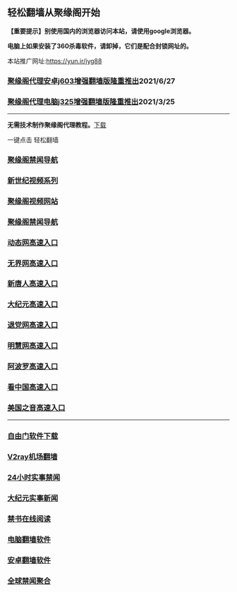 ## 轻松翻墙从聚缘阁开始

**【重要提示】别使用国内的浏览器访问本站，请使用google浏览器。**

**电脑上如果安装了360杀毒软件，请卸掉，它们是配合封锁网址的。**

本站推广网址:https://yun.ir/jyg88

### [聚缘阁代理安卓j603增强翻墙版隆重推出](https://gitlab.com/juyuange/2/-/raw/master/j603.apk)2021/6/27

### [聚缘阁代理电脑j325增强翻墙版隆重推出](https://gitlab.com/juyuange/2/-/raw/master/j325dn.rar)2021/3/25

***



**无需技术制作聚缘阁代理教程。**[下载](https://gitlab.com/j25414/jyg/-/raw/master/jygdl.rar)

一键点击 轻松翻墙

### [聚缘阁禁闻导航](https://r.fwe3.ga)

### [新世纪视频系列](https://v1.yiiu.ml/sj.html)

### [聚缘阁视频网站](https://v1.yiiu.ml/)

### [聚缘阁禁闻导航](https://bitbucket.org/ewwmakye/mo/src/master/README.md)

### [动态网高速入口](https://88.cffe.gq/54789/t44774p)

### [无界网高速入口](https://88.cffe.gq/54789/b12t)

### [新唐人高速入口](https://88.cffe.gq/54789/b5t)

### [大纪元高速入口](https://88.cffe.gq/54789/b7t)

### [退党网高速入口](https://88.cffe.gq/54789/b8e)

### [明慧网高速入口](https://88.cffe.gq/54789/v3e)

### [阿波罗高速入口](https://88.cffe.gq/54789/v13e)

### [看中国高速入口](https://88.cffe.gq/54789/v11n)

### [美国之音高速入口](https://88.cffe.gq/54789/v18m)



***






### [自由门软件下载](https://git.io/skyfree)

### [V2ray机场翻墙](https://github.com/bannedbook/fanqiang/wiki/V2ray%E6%9C%BA%E5%9C%BA)

### [24小时实事禁闻](https://github.com/fyvn2199/djy/blob/master/gb/n24hr.md?dfh#1)

### [大纪元实事新闻](https://github.com/fyvn2199/djy/blob/master/gb/nsc413.md?dfh#1)

### [禁书在线阅读](https://github.com/txyzum203/djy/blob/master/gb/9p.md?flntdtv#1)

### [电脑翻墙软件](https://github.com/Alvin9999/new-pac/wiki)

### [安卓翻墙软件](https://git.io/afq)

### [全球禁闻聚合](https://github.com/gfw-breaker/banned-news1/blob/master/README.md)












